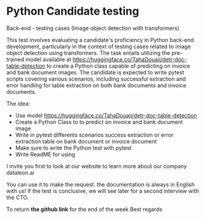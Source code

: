 # Python Candidate testing
Back-end - testing cases (Image object detection with transformers)

This test involves evaluating a candidate's proficiency in Python back-end development, particularly in the context of testing cases related to image object detection using transformers. The task entails utilizing the pre-trained model available at https://huggingface.co/TahaDouaji/detr-doc-table-detection to create a Python class capable of predicting on invoice and bank document images. The candidate is expected to write pytest scripts covering various scenarios, including successful extraction and error handling for table extraction on both bank documents and invoice documents.

The idea:
- Use model https://huggingface.co/TahaDouaji/detr-doc-table-detection
- Create a Python Class to to predict on invoice and bank document image
- Write in pytest differents scenarios success extraction or error extraction table on bank document or invoice document
- Make sure to write the Python test with pytest
- Write ReadME for using

I invite you first to look at our website to learn more about our company dataleon.ai

You can use it to make the request. the documentation is always in English with us!
If the test is conclusive, we will see later for a second interview with the CTO.

To return **the github link** for the end of the week
Best regards
